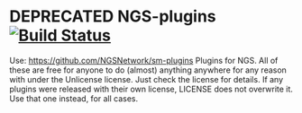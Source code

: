 # DEPRECATED NGS-plugins [![Build Status](https://travis-ci.org/ZeronTheXeon/ngs-plugins.svg?branch=master)](https://travis-ci.org/ZeronTheXeon/ngs-plugins)
Use: https://github.com/NGSNetwork/sm-plugins
Plugins for NGS. All of these are free for anyone to do (almost) anything anywhere for any reason with under the Unlicense license. Just check the license for details. If any plugins were released with their own license, LICENSE does not overwrite it. Use that one instead, for all cases.

